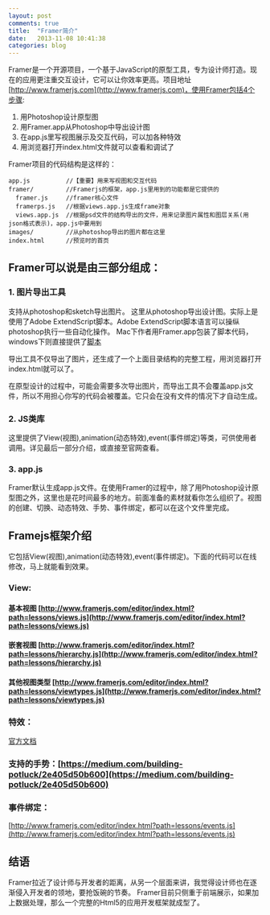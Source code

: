 ```yaml
---
layout: post
comments: true
title:  "Framer简介"
date:   2013-11-08 10:41:38
categories: blog
---
```

Framer是一个开源项目，一个基于JavaScript的原型工具，专为设计师打造。现在的应用更注重交互设计，它可以让你效率更高。项目地址[http://www.framerjs.com](http://www.framerjs.com)，使用Framer包括4个步骤:
1. 用Photoshop设计原型图
2. 用Framer.app从Photoshop中导出设计图
3. 在app.js里写视图展示及交互代码，可以加各种特效
4. 用浏览器打开index.html文件就可以查看和调试了
<!--more-->

Framer项目的代码结构是这样的：

    app.js          //【重要】用来写视图和交互代码
    framer/         //Framerjs的框架，app.js里用到的功能都是它提供的
      framer.js     //framer核心文件
      framerps.js   //根据views.app.js生成frame对象
      views.app.js  //根据psd文件的结构导出的文件，用来记录图片属性和图层关系(用json格式表示)，app.js中要用到
    images/         //从photoshop导出的图片都在这里
    index.html      //预览时的首页

## Framer可以说是由三部分组成：

### 1. 图片导出工具

支持从photoshop和sketch导出图片。
这里从photoshop导出设计图。实际上是使用了Adobe ExtendScript脚本。Adobe ExtendScript脚本语言可以操纵photoshop执行一些自动化操作。
Mac下作者用Framer.app包装了脚本代码，windows下则直接提供了[脚本](http://www.framerjs.com/static/downloads/FramerPS.jsx.zip)

导出工具不仅导出了图片，还生成了一个上面目录结构的完整工程，用浏览器打开index.html就可以了。

在原型设计的过程中，可能会需要多次导出图片，而导出工具不会覆盖app.js文件，所以不用担心你写的代码会被覆盖。它只会在没有文件的情况下才自动生成。

### 2. JS类库

这里提供了View(视图),animation(动态特效),event(事件绑定)等类，可供使用者调用。详见最后一部分介绍，或直接至官网查看。

### 3. app.js

Framer默认生成app.js文件。在使用Framer的过程中，除了用Photoshop设计原型图之外，这里也是花时间最多的地方。前面准备的素材就看你怎么组织了。视图的创建、切换、动态特效、手势、事件绑定，都可以在这个文件里完成。</p>

## Framejs框架介绍

它包括View(视图),animation(动态特效),event(事件绑定)。下面的代码可以在线修改，马上就能看到效果。

### View:

#### 基本视图 [http://www.framerjs.com/editor/index.html?path=lessons/views.js](http://www.framerjs.com/editor/index.html?path=lessons/views.js)

#### 嵌套视图 [http://www.framerjs.com/editor/index.html?path=lessons/hierarchy.js](http://www.framerjs.com/editor/index.html?path=lessons/hierarchy.js)

#### 其他视图类型 [http://www.framerjs.com/editor/index.html?path=lessons/viewtypes.js](http://www.framerjs.com/editor/index.html?path=lessons/viewtypes.js)

### 特效：

[官方文档](http://www.framerjs.com/editor/index.html?path=lessons/animation.js)

### 支持的手势：[https://medium.com/building-potluck/2e405d50b600](https://medium.com/building-potluck/2e405d50b600)

### 事件绑定：

[http://www.framerjs.com/editor/index.html?path=lessons/events.js](http://www.framerjs.com/editor/index.html?path=lessons/events.js)

## 结语

Framer拉近了设计师与开发者的距离，从另一个层面来讲，我觉得设计师也在逐渐侵入开发者的领地，要抢饭碗的节奏。
Framer目前只侧重于前端展示，如果加上数据处理，那么一个完整的Html5的应用开发框架就成型了。
